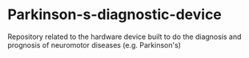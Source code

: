 # Parkinson-s-diagnostic-device
Repository related to the hardware device built to do the diagnosis and prognosis of neuromotor diseases (e.g. Parkinson's)
